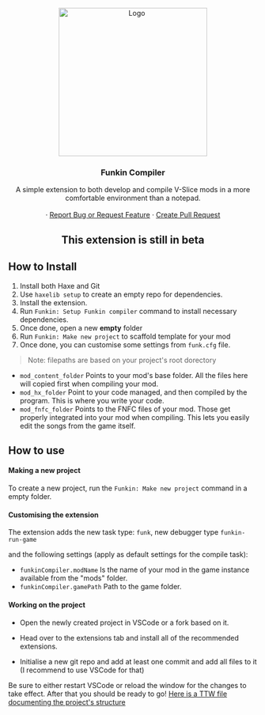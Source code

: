 <!-- PROJECT LOGO -->
<br />
<div align="center">
  <a href="https://github.com/FunkinCompiler/funkin-extension">
    <img src="icon.png" alt="Logo" width="300" height="300">
  </a>

<h3 align="center">Funkin Compiler</h3>

  <p align="center">
    A simple extension to both develop and compile V-Slice mods in a more comfortable environment than a notepad.
    <br />
    <br />
    ·
    <a href="https://github.com/FunkinCompiler/funkin-extension/issues">Report Bug or Request Feature</a>
    ·
    <a href="https://github.com/FunkinCompiler/funkin-extension/pulls">Create Pull Request</a>
  </p>
</div>
<h2 align="center">This extension is still in beta</h2>

## How to Install

1. Install both Haxe and Git
2. Use ``haxelib setup`` to create an empty repo for dependencies.
3. Install the extension.
4. Run `Funkin: Setup Funkin compiler` command to install necessary dependencies.
5. Once done, open a new **empty** folder
6. Run `Funkin: Make new project` to scaffold template for your mod
7. Once done, you can customise some settings from ``funk.cfg`` file.
> Note: filepaths are based on your project's root dorectory
 - ``mod_content_folder`` Points to your mod's base folder. 
 All the files here will copied first when compiling your mod.
 - ``mod_hx_folder`` Point to your code managed, and then compiled by the program.
 This is where you write your code.
 - ``mod_fnfc_folder`` Points to the FNFC files of your mod. 
 Those get properly integrated into your mod when compiling.
 This lets you easily edit the songs from the game itself.



## How to use

#### Making a new project

To create a new project, run the `Funkin: Make new project` command in a empty folder. 

#### Customising the extension
The extension adds the new task type: ``funk``,
new debugger type ``funkin-run-game``


and the following settings (apply as default settings for the compile task):
 - ``funkinCompiler.modName`` Is the name of your mod in the game instance
 available from the "mods" folder.
 - ``funkinCompiler.gamePath`` Path to the game folder.

#### Working on the project

- Open the newly created project in VSCode or a fork based on it. 
- Head over to the extensions tab and install all of the recommended extensions.

- Initialise a new git repo and add at least one commit and add all files to it (I recommend to use VSCode for that)

Be sure to either restart VSCode or reload the window for the changes to take effect. After that you should be ready to go!
[Here is a TTW file documenting the project's structure](./GETTING_STARED.md)
